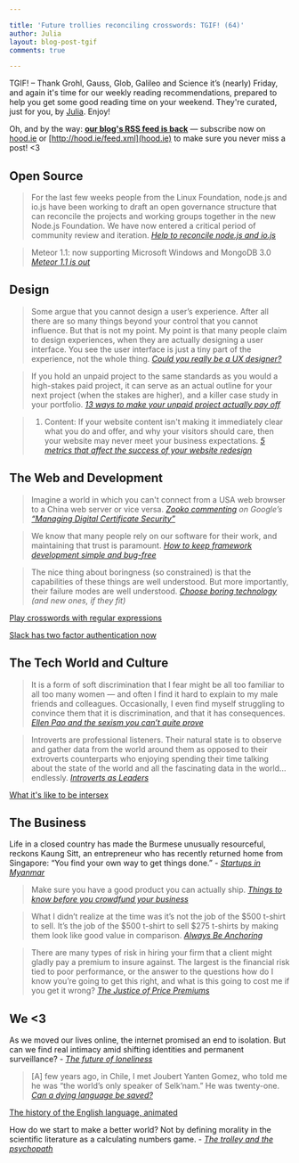 ```yaml
---

title: 'Future trollies reconciling crosswords: TGIF! (64)'
author: Julia
layout: blog-post-tgif
comments: true

---
```



TGIF! – Thank Grohl, Gauss, Glob, Galileo and Science it’s (nearly) Friday, and again it's time for our weekly reading recommendations, prepared to help you get some good reading time on your weekend. They're curated, just for you, by [Julia](http://twitter.com/juschm). Enjoy!

Oh, and by the way: <b>[our blog's RSS feed is back](http://hood.ie/feed.xml)</b> — subscribe now on [hood.ie](http://hood.ie) or [http://hood.ie/feed.xml](hood.ie) to make sure you never miss a post! <3


## Open Source

> For the last few weeks people from the Linux Foundation, node.js and io.js have been working to draft an open governance structure that can reconcile the projects and working groups together in the new Node.js Foundation. We have now entered a critical period of community review and iteration. <cite>[Help to reconcile node.js and io.js](https://medium.com/node-js-javascript/help-us-reconcile-node-js-and-io-js-c060a9ec1bd4)</cite>

> Meteor 1.1: now supporting Microsoft Windows and MongoDB 3.0 <cite>[Meteor 1.1 is out](https://www.meteor.com/blog/2015/03/31/meteor-11-microsoft-windows-mongodb-30)</cite>

## Design

> Some argue that you cannot design a user’s experience. After all there are so many things beyond your control that you cannot influence. But that is not my point. My point is that many people claim to design experiences, when they are actually designing a user interface. You see the user interface is just a tiny part of the experience, not the whole thing. <cite>[Could you really be a UX designer?](http://www.webdesignerdepot.com/2015/03/could-you-really-be-a-ux-designer/)</cite>

> If you hold an unpaid project to the same standards as you would a high-stakes paid project, it can serve as an actual outline for your next project (when the stakes are higher), and a killer case study in your portfolio. <cite>[13 ways to make your unpaid project actually pay off](http://mashable.com/2015/03/28/ways-unpaid-project-pay-off)</cite>

> 1. Content: If your website content isn't making it immediately clear what you do and offer, and why your visitors should care, then your website may never meet your business expectations. <cite>[5 metrics that affect the success of your website redesign](http://mashable.com/2015/03/31/website-redesign-success)</cite>

## The Web and Development

> Imagine a world in which you can't connect from a USA web browser to a China web server or vice versa. <cite>[Zooko commenting](https://twitter.com/zooko/status/583517021108711424) on Google’s [“Managing Digital Certificate Security”](http://googleonlinesecurity.blogspot.de/2015/03/maintaining-digital-certificate-security.html)</cite>


> We know that many people rely on our software for their work, and maintaining that trust is paramount. <cite>[How to keep framework development simple and bug-free](http://www.smashingmagazine.com/2015/03/27/simple-real-and-bug-free-foundation-development/)</cite>

> The nice thing about boringness (so constrained) is that the capabilities of these things are well understood. But more importantly, their failure modes are well understood.  <cite>[Choose boring technology](http://mcfunley.com/choose-boring-technology) (and new ones, if they fit)</cite>

[Play crosswords with regular expressions](http://regexcrossword.com/challenges/hamlet/puzzles/1)

[Slack has two factor authentication now](http://slackhq.com/post/114696167740/march-2015-security-incident-and-launch-of-2fa)


## The Tech World and Culture

> It is a form of soft discrimination that I fear might be all too familiar to all too many women — and often I find it hard to explain to my male friends and colleagues. Occasionally, I even find myself struggling to convince them that it is discrimination, and that it has consequences. <cite>[Ellen Pao and the sexism you can’t quite prove](http://nymag.com/daily/intelligencer/2015/03/ellen-pao-and-the-sexism-you-cant-quite-prove.html)</cite>

> Introverts are professional listeners. Their natural state is to observe and gather data from the world around them as opposed to their extroverts counterparts who enjoying spending their time talking about the state of the world and all the fascinating data in the world… endlessly. <cite>[Introverts as Leaders](http://randsinrepose.com/links/2015/04/02/introverts-as-leaders-briefly/)</cite>

[What it's like to be intersex](https://www.youtube.com/watch?v=cAUDKEI4QKI)


## The Business

>
Life in a closed country has made the Burmese unusually resourceful, reckons Kaung Sitt, an entrepreneur who has recently returned home from Singapore: “You find your own way to get things done.” - <cite>[Startups in Myanmar](http://www.economist.com/news/business/21647318-startup-culture-germinates-unlikely-place-land-temples-and-tech)</cite>

> Make sure you have a good product you can actually ship. <cite>[Things to know before you crowdfund your business](http://readwrite.com/#!/2015/03/30/crowdfunding-what-you-need-to-know)</cite>

> What I didn’t realize at the time was it’s not the job of the $500 t-shirt to sell. It’s the job of the $500 t-shirt to sell $275 t-shirts by making them look like good value in comparison. <cite>[Always Be Anchoring](https://www.winwithoutpitching.com/always-be-anchoring/)</cite>

> There are many types of risk in hiring your firm that a client might gladly pay a premium to insure against. The largest is the financial risk tied to poor performance, or the answer to the questions how do I know you’re going to get this right, and what is this going to cost me if you get it wrong? <cite>[The Justice of Price Premiums](https://www.winwithoutpitching.com/justice-of-price-premiums/)</cite>

## We <3

>
As we moved our lives online, the internet promised an end to isolation. But can we find real intimacy amid shifting identities and permanent surveillance? - <cite>[The future of loneliness](http://www.theguardian.com/society/2015/apr/01/future-of-loneliness-internet-isolation)</cite>

> [A] few years ago, in Chile, I met Joubert Yanten Gomez, who told me he was “the world’s only speaker of Selk’nam.” He was twenty-one. <cite>[Can a dying language be saved?](http://www.newyorker.com/magazine/2015/03/30/a-loss-for-words)</cite>

[The history of the English language, animated](https://youtu.be/H3r9bOkYW9s)

>
How do we start to make a better world? Not by defining morality in the scientific literature as a calculating numbers game. - <cite>[The trolley and the psychopath](http://www.lastwordonnothing.com/2015/03/27/the-trolley-and-the-psychopath/)
